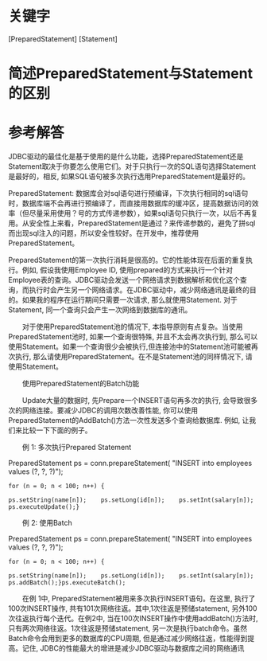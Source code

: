 # 关键字

[PreparedStatement] [Statement]

# 简述PreparedStatement与Statement的区别

# 参考解答
JDBC驱动的最佳化是基于使用的是什么功能，选择PreparedStatement还是Statement取决于你要怎么使用它们。对于只执行一次的SQL语句选择Statement是最好的，相反, 如果SQL语句被多次执行选用PreparedStatement是最好的。

PreparedStatement: 数据库会对sql语句进行预编译，下次执行相同的sql语句时，数据库端不会再进行预编译了，而直接用数据库的缓冲区，提高数据访问的效率（但尽量采用使用？号的方式传递参数），如果sql语句只执行一次，以后不再复用。从安全性上来看，PreparedStatement是通过？来传递参数的，避免了拼sql而出现sql注入的问题，所以安全性较好。在开发中，推荐使用 PreparedStatement。

PreparedStatement的第一次执行消耗是很高的。它的性能体现在后面的重复执行。例如, 假设我使用Employee ID, 
使用prepared的方式来执行一个针对Employee表的查询。JDBC驱动会发送一个网络请求到数据解析和优化这个查询，而执行时会产生另一个网络请求。在JDBC驱动中，减少网络通讯是最终的目的。如果我的程序在运行期间只需要一次请求, 
那么就使用Statement. 对于Statement, 同一个查询只会产生一次网络到数据库的通讯。

　　对于使用PreparedStatement池的情况下, 本指导原则有点复杂。当使用PreparedStatement池时, 如果一个查询很特殊, 
并且不太会再次执行到, 那么可以使用Statement。如果一个查询很少会被执行,但连接池中的Statement池可能被再次执行, 
那么请使用PreparedStatement。在不是Statement池的同样情况下, 请使用Statement。

　　使用PreparedStatement的Batch功能

　　Update大量的数据时, 先Prepare一个INSERT语句再多次的执行, 会导致很多次的网络连接。要减少JDBC的调用次数改善性能, 
你可以使用PreparedStatement的AddBatch()方法一次性发送多个查询给数据库. 例如, 让我们来比较一下下面的例子。

　　例 1: 多次执行Prepared Statement

PreparedStatement ps = conn.prepareStatement(    "INSERT into employees 
values (?, ?, ?)");

    for (n = 0; n < 100; n++) {

    ps.setString(name[n]);    ps.setLong(id[n]);    ps.setInt(salary[n]);    ps.executeUpdate();} 

　　例 2: 使用Batch

PreparedStatement ps = conn.prepareStatement(    "INSERT into employees 
values (?, ?, ?)");

    for (n = 0; n < 100; n++) {

    ps.setString(name[n]);    ps.setLong(id[n]);    ps.setInt(salary[n]);    ps.addBatch();}ps.executeBatch(); 

　　在例 1中, PreparedStatement被用来多次执行INSERT语句。在这里, 执行了100次INSERT操作, 
共有101次网络往返。其中,1次往返是预储statement, 另外100次往返执行每个迭代。在例2中,
当在100次INSERT操作中使用addBatch()方法时, 只有两次网络往返。1次往返是预储statement, 
另一次是执行batch命令。虽然Batch命令会用到更多的数据库的CPU周期, 但是通过减少网络往返，性能得到提高。记住, 
JDBC的性能最大的增进是减少JDBC驱动与数据库之间的网络通讯



